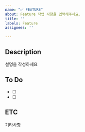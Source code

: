 ```yaml
---
name: "✅ FEATURE"
about: Feature 작업 사항을 입력해주세요.
title: ''
labels: Feature
assignees: ''

---
```


## Description
설명을 작성하세요

## To Do
- [ ]
- [ ]

## ETC
기타사항
